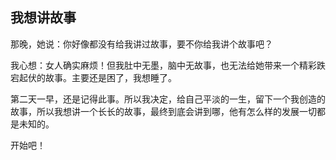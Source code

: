 ## 我想讲故事

那晚，她说：你好像都没有给我讲过故事，要不你给我讲个故事吧？

我心想：女人确实麻烦！但我肚中无墨，脑中无故事，也无法给她带来一个精彩跌宕起伏的故事。主要还是困了，我想睡了。

第二天一早，还是记得此事。所以我决定，给自己平淡的一生，留下一个我创造的故事，所以我想讲一个长长的故事，最终到底会讲到哪，他有怎么样的发展一切都是未知的。

开始吧！


